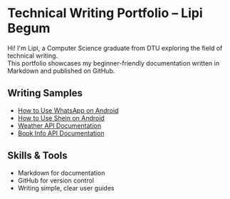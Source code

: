 # Technical Writing Portfolio – Lipi Begum

Hi! I'm Lipi, a Computer Science graduate from DTU exploring the field of technical writing.  
This portfolio showcases my beginner-friendly documentation written in Markdown and published on GitHub.

##  Writing Samples

- [How to Use WhatsApp on Android](whatsapp-guide.md)
- [How to Use Shein on Android](shein-guide.md)
- [Weather API Documentation](weather-api-doc.md)
- [Book Info API Documentation](BOOK-Info-doc.md)
##  Skills & Tools

- Markdown for documentation
- GitHub for version control
- Writing simple, clear user guides
